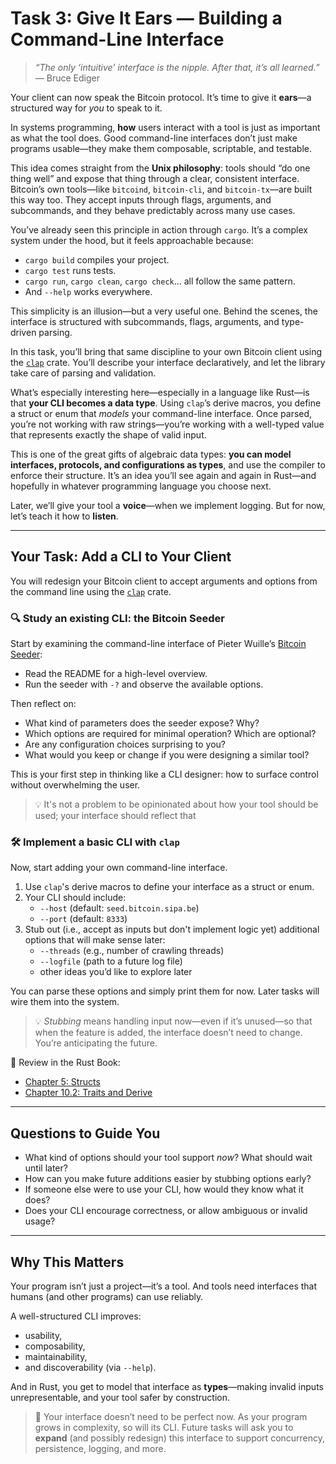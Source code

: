 # Task 3: Give It Ears — Building a Command-Line Interface

> *“The only ‘intuitive’ interface is the nipple. After that, it’s all learned.”*
> — Bruce Ediger

Your client can now speak the Bitcoin protocol.
It’s time to give it **ears**—a structured way for *you* to speak to it.

In systems programming, **how** users interact with a tool is just as important as what the tool does.
Good command-line interfaces don’t just make programs usable—they make them composable, scriptable, and testable.

This idea comes straight from the **Unix philosophy**:
tools should “do one thing well” and expose that thing through a clear, consistent interface.
Bitcoin’s own tools—like `bitcoind`, `bitcoin-cli`, and `bitcoin-tx`—are built this way too.
They accept inputs through flags, arguments, and subcommands, and they behave predictably across many use cases.

You’ve already seen this principle in action through `cargo`.
It’s a complex system under the hood, but it feels approachable because:

- `cargo build` compiles your project.
- `cargo test` runs tests.
- `cargo run`, `cargo clean`, `cargo check`... all follow the same pattern.
- And `--help` works everywhere.

This simplicity is an illusion—but a very useful one.
Behind the scenes, the interface is structured with subcommands, flags, arguments, and type-driven parsing.

In this task, you’ll bring that same discipline to your own Bitcoin client using the [`clap`](https://docs.rs/clap/latest/clap/) crate.
You’ll describe your interface declaratively, and let the library take care of parsing and validation.

What’s especially interesting here—especially in a language like Rust—is that **your CLI becomes a data type**.
Using `clap`’s derive macros, you define a struct or enum that *models* your command-line interface.
Once parsed, you’re not working with raw strings—you’re working with a well-typed value that represents exactly the shape of valid input.

This is one of the great gifts of algebraic data types:
**you can model interfaces, protocols, and configurations as types**, and use the compiler to enforce their structure.
It’s an idea you’ll see again and again in Rust—and hopefully in whatever programming language you choose next.

Later, we’ll give your tool a **voice**—when we implement logging.
But for now, let’s teach it how to **listen**.

---

## Your Task: Add a CLI to Your Client

You will redesign your Bitcoin client to accept arguments and options from the command line using the [`clap`](https://docs.rs/clap/latest/clap/) crate.

### 🔍 Study an existing CLI: the Bitcoin Seeder

Start by examining the command-line interface of Pieter Wuille’s [Bitcoin Seeder](https://github.com/sipa/bitcoin-seeder):

- Read the README for a high-level overview.
- Run the seeder with `-?` and observe the available options.

Then reflect on:

- What kind of parameters does the seeder expose? Why?
- Which options are required for minimal operation? Which are optional?
- Are any configuration choices surprising to you?
- What would you keep or change if you were designing a similar tool?

This is your first step in thinking like a CLI designer: how to surface control without overwhelming the user.

> 💡 It's not a problem to be opinionated about how your tool should be used; your interface should reflect that

### 🛠️ Implement a basic CLI with `clap`

Now, start adding your own command-line interface.

1. Use `clap`'s derive macros to define your interface as a struct or enum.
2. Your CLI should include:
   - `--host` (default: `seed.bitcoin.sipa.be`)
   - `--port` (default: `8333`)
3. Stub out (i.e., accept as inputs but don't implement logic yet) additional options that will make sense later:
   - `--threads` (e.g., number of crawling threads)
   - `--logfile` (path to a future log file)
   - other ideas you’d like to explore later

You can parse these options and simply print them for now. Later tasks will wire them into the system.

> 💡 *Stubbing* means handling input now—even if it’s unused—so that when the feature is added, the interface doesn’t need to change.
> You’re anticipating the future.

📘 Review in the Rust Book:
- [Chapter 5: Structs](https://doc.rust-lang.org/book/ch05-00-structs.html)  
- [Chapter 10.2: Traits and Derive](https://doc.rust-lang.org/book/ch10-02-traits.html)

---

## Questions to Guide You

- What kind of options should your tool support *now*? What should wait until later?
- How can you make future additions easier by stubbing options early?
- If someone else were to use your CLI, how would they know what it does?
- Does your CLI encourage correctness, or allow ambiguous or invalid usage?

---

## Why This Matters

Your program isn’t just a project—it’s a tool.
And tools need interfaces that humans (and other programs) can use reliably.

A well-structured CLI improves:
- usability,
- composability,
- maintainability,
- and discoverability (via `--help`).

And in Rust, you get to model that interface as **types**—making invalid inputs unrepresentable, and your tool safer by construction.

> 🔁 Your interface doesn’t need to be perfect now.
> As your program grows in complexity, so will its CLI.
> Future tasks will ask you to **expand** (and possibly redesign) this interface to support concurrency, persistence, logging, and more.